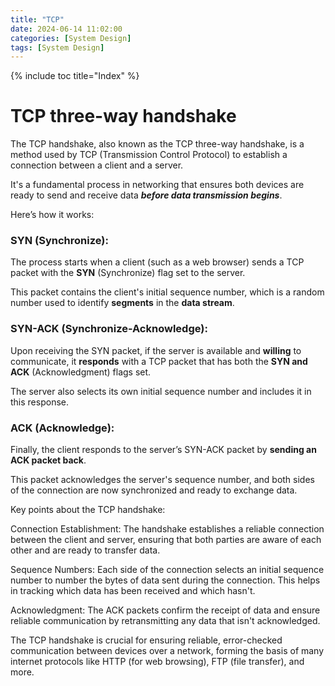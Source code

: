 ```yaml
---
title: "TCP"
date: 2024-06-14 11:02:00
categories: [System Design]
tags: [System Design]
---
```

{% include toc title="Index" %}

# TCP three-way handshake
The TCP handshake, also known as the TCP three-way handshake, is a method used by
TCP (Transmission Control Protocol) to establish a connection between a client and a server.

It's a fundamental process in networking that ensures both devices are ready to send and receive data 
**_before data transmission begins_**. 

Here’s how it works:

### SYN (Synchronize):

The process starts when a client (such as a web browser) sends a TCP packet with the **SYN** (Synchronize) flag set to the server.

This packet contains the client's initial sequence number, which is a random number used to identify **segments** in the **data stream**.

### SYN-ACK (Synchronize-Acknowledge):

Upon receiving the SYN packet, if the server is available and **willing** to communicate, 
it **responds** with a TCP packet that has both the **SYN and ACK** (Acknowledgment) flags set.

The server also selects its own initial sequence number and includes it in this response.

### ACK (Acknowledge):

Finally, the client responds to the server’s SYN-ACK packet by **sending an ACK packet back**.

This packet acknowledges the server's sequence number, and both sides of the connection are now synchronized and ready 
to exchange data.

Key points about the TCP handshake:

Connection Establishment: The handshake establishes a reliable connection between the client and server,
ensuring that both parties are aware of each other and are ready to transfer data.

Sequence Numbers: Each side of the connection selects an initial sequence number 
to number the bytes of data sent during the connection. This helps in tracking which
data has been received and which hasn't.

Acknowledgment: The ACK packets confirm the receipt of data and ensure reliable 
communication by retransmitting any data that isn't acknowledged.

The TCP handshake is crucial for ensuring reliable, error-checked communication
between devices over a network, forming the basis of many internet protocols 
like HTTP (for web browsing), FTP (file transfer), and more.